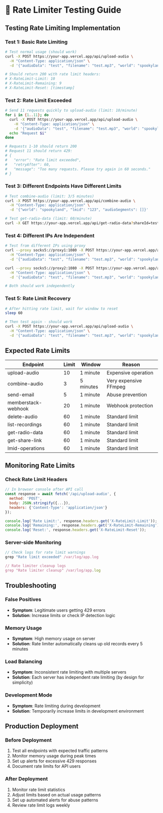 # 🧪 Rate Limiter Testing Guide

## Testing Rate Limiting Implementation

### Test 1: Basic Rate Limiting
```bash
# Test normal usage (should work)
curl -X POST https://your-app.vercel.app/api/upload-audio \
  -H "Content-Type: application/json" \
  -d '{"audioData": "test", "filename": "test.mp3", "world": "spookyland", "lmid": "123", "questionId": "1", "lang": "en"}'

# Should return 200 with rate limit headers:
# X-RateLimit-Limit: 10
# X-RateLimit-Remaining: 9
# X-RateLimit-Reset: [timestamp]
```

### Test 2: Rate Limit Exceeded
```bash
# Send 11 requests quickly to upload-audio (limit: 10/minute)
for i in {1..11}; do
  curl -X POST https://your-app.vercel.app/api/upload-audio \
    -H "Content-Type: application/json" \
    -d '{"audioData": "test", "filename": "test.mp3", "world": "spookyland", "lmid": "123", "questionId": "1", "lang": "en"}'
  echo "Request $i"
done

# Requests 1-10 should return 200
# Request 11 should return 429:
# {
#   "error": "Rate limit exceeded",
#   "retryAfter": 60,
#   "message": "Too many requests. Please try again in 60 seconds."
# }
```

### Test 3: Different Endpoints Have Different Limits
```bash
# Test combine-audio (limit: 3/5 minutes)
curl -X POST https://your-app.vercel.app/api/combine-audio \
  -H "Content-Type: application/json" \
  -d '{"world": "spookyland", "lmid": "123", "audioSegments": []}'

# Test get-radio-data (limit: 60/minute)
curl -X GET https://your-app.vercel.app/api/get-radio-data?shareId=test123
```

### Test 4: Different IPs Are Independent
```bash
# Test from different IPs using proxy
curl --proxy socks5://proxy1:1080 -X POST https://your-app.vercel.app/api/upload-audio \
  -H "Content-Type: application/json" \
  -d '{"audioData": "test", "filename": "test.mp3", "world": "spookyland", "lmid": "123", "questionId": "1", "lang": "en"}'

curl --proxy socks5://proxy2:1080 -X POST https://your-app.vercel.app/api/upload-audio \
  -H "Content-Type: application/json" \
  -d '{"audioData": "test", "filename": "test.mp3", "world": "spookyland", "lmid": "123", "questionId": "1", "lang": "en"}'

# Both should work independently
```

### Test 5: Rate Limit Recovery
```bash
# After hitting rate limit, wait for window to reset
sleep 60

# Then test again - should work
curl -X POST https://your-app.vercel.app/api/upload-audio \
  -H "Content-Type: application/json" \
  -d '{"audioData": "test", "filename": "test.mp3", "world": "spookyland", "lmid": "123", "questionId": "1", "lang": "en"}'
```

## Expected Rate Limits

| Endpoint | Limit | Window | Reason |
|----------|-------|--------|---------|
| upload-audio | 10 | 1 minute | Expensive operation |
| combine-audio | 3 | 5 minutes | Very expensive FFmpeg |
| send-email | 5 | 1 minute | Abuse prevention |
| memberstack-webhook | 20 | 1 minute | Webhook protection |
| delete-audio | 60 | 1 minute | Standard limit |
| list-recordings | 60 | 1 minute | Standard limit |
| get-radio-data | 60 | 1 minute | Standard limit |
| get-share-link | 60 | 1 minute | Standard limit |
| lmid-operations | 60 | 1 minute | Standard limit |

## Monitoring Rate Limits

### Check Rate Limit Headers
```javascript
// In browser console after API call
const response = await fetch('/api/upload-audio', {
  method: 'POST',
  body: JSON.stringify({...}),
  headers: {'Content-Type': 'application/json'}
});

console.log('Rate Limit:', response.headers.get('X-RateLimit-Limit'));
console.log('Remaining:', response.headers.get('X-RateLimit-Remaining'));
console.log('Reset:', response.headers.get('X-RateLimit-Reset'));
```

### Server-side Monitoring
```javascript
// Check logs for rate limit warnings
grep "Rate limit exceeded" /var/log/app.log

// Rate limiter cleanup logs
grep "Rate limiter cleanup" /var/log/app.log
```

## Troubleshooting

### False Positives
- **Symptom**: Legitimate users getting 429 errors
- **Solution**: Increase limits or check IP detection logic

### Memory Usage
- **Symptom**: High memory usage on server
- **Solution**: Rate limiter automatically cleans up old records every 5 minutes

### Load Balancing
- **Symptom**: Inconsistent rate limiting with multiple servers
- **Solution**: Each server has independent rate limiting (by design for simplicity)

### Development Mode
- **Symptom**: Rate limiting during development
- **Solution**: Temporarily increase limits in development environment

## Production Deployment

### Before Deployment
1. Test all endpoints with expected traffic patterns
2. Monitor memory usage during peak times
3. Set up alerts for excessive 429 responses
4. Document rate limits for API users

### After Deployment
1. Monitor rate limit statistics
2. Adjust limits based on actual usage patterns
3. Set up automated alerts for abuse patterns
4. Review rate limit logs weekly